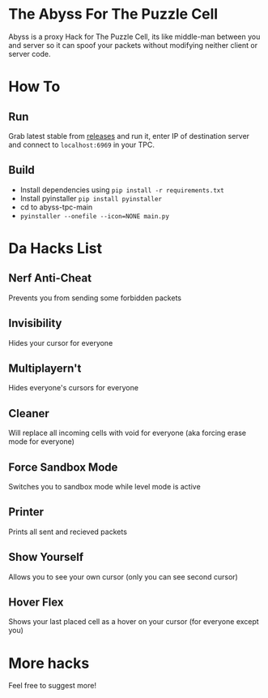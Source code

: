 # The Abyss For The Puzzle Cell
Abyss is a proxy Hack for The Puzzle Cell, its like middle-man between you and server so it can spoof your packets without modifying neither client or server code.

# How To
## Run
Grab latest stable from [releases](https://github.com/milena-kos/abyss-tpc/releases/) and run it, enter IP of destination server and connect to `localhost:6969` in your TPC.

## Build
- Install dependencies using `pip install -r requirements.txt`
- Install pyinstaller `pip install pyinstaller`
- cd to abyss-tpc-main
- `pyinstaller --onefile --icon=NONE main.py`

# Da Hacks List

## Nerf Anti-Cheat
Prevents you from sending some forbidden packets

## Invisibility
Hides your cursor for everyone

## Multiplayern't
Hides everyone's cursors for everyone

## Cleaner
Will replace all incoming cells with void for everyone (aka forcing erase mode for everyone)

## Force Sandbox Mode
Switches you to sandbox mode while level mode is active

## Printer
Prints all sent and recieved packets

## Show Yourself
Allows you to see your own cursor (only you can see second cursor)

## Hover Flex
Shows your last placed cell as a hover on your cursor (for everyone except you)

# More hacks
Feel free to suggest more!
